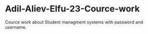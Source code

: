 # Adil-Aliev-Elfu-23-Cource-work
Cource work about Student managment systems with password and username.
